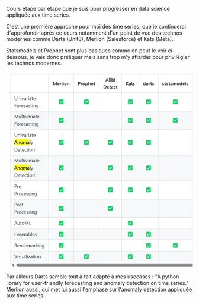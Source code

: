 Cours étape par étape que je suis pour progresser en data science appliquée aux time series. 

C'est une première approche pour moi des time series, que je continuerai d'approfondir après ce cours notamment d'un point de vue des technos modernes comme Darts (Unit8), Merlion (Salesforce) et Kats (Meta). 

Statsmodels et Prophet sont plus basiques comme on peut le voir ci-dessous, je vais donc pratiquer mais sans trop m'y attarder pour privilégier les technos modernes.

![time_series_library_comparaison](./time_series_library_comparison.png)

Par ailleurs Darts semble tout à fait adapté à mes usecases : "A python library for user-friendly forecasting and anomaly detection on time series."
Merlion aussi, qui met lui aussi l'emphase sur l'anomaly detection appliquée aux time series.